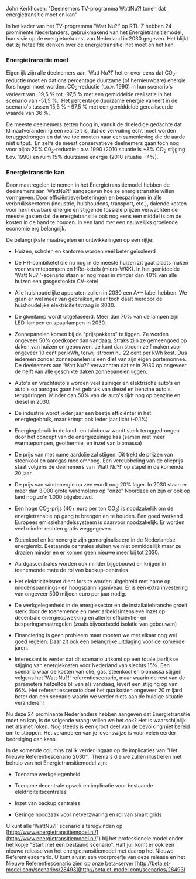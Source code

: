 John Kerkhoven: &quot;Deelnemers TV-programma WattNu?! tonen dat
energietransitie moet en kan&quot;

In het kader van het TV-programma 'Watt Nu?!' op RTL-Z hebben 24 prominente
Nederlanders, gebruikmakend van het Energietransitiemodel, hun visie op de
energietoekomst van Nederland in 2030 gegeven. Het blijkt dat zij hetzelfde
denken over de energietransitie: het moet en het kan.

### Energietransitie moet

Eigenlijk zijn alle deelnemers aan &lsquo;Watt Nu?!' het er over eens dat
CO<sub>2</sub>-reductie moet en dat ons percentage duurzame (of hernieuwbare)
energie fors hoger moet worden. CO<sub>2</sub>-reductie (t.o.v. 1990) in hun
scenario's varieert van -19,5 % tot -97,5 % met een gemiddelde realisatie in
het scenario van -51,5 %.&nbsp; Het percentage duurzame energie varieert in de
scenario's tussen 15,5 % - 97,5 % met een gemiddelde gerealiseerde waarde van
36 %.

De meeste deelnemers zetten hoog in, vanuit de drieledige gedachte dat
klimaatverandering een realiteit is, dat de vervuiling echt moet worden
teruggedrongen en dat we toe moeten naar een samenleving die de aarde niet
uitput.&nbsp; En zelfs de meest conservatieve deelnemers gaan toch nog voor
bijna 20% C0<sub>2</sub>-reductie t.o.v. 1990 (2010 situatie is +8%
CO<sub>2</sub> stijging t.ov. 1990) en ruim 15% duurzame energie (2010 situatie
+4%).

### Energietransitie kan

Door maatregelen te nemen in het Energietransitiemodel hebben de deelnemers aan
&lsquo;WattNu?!' aangegeven hoe ze energietransitie willen vormgeven. Door
effici&euml;ntieverbeteringen en besparingen in alle verbruikssectoren
(industrie, huishoudens, transport, etc.), dalende kosten voor hernieuwbare
energie en stijgende fossiele prijzen verwachten de meeste gasten dat de
energietransitie ook nog eens een middel is om de kosten in de hand te houden.
In een land met een nauwelijks groeiende economie erg belangrijk.

De belangrijkste maatregelen en ontwikkelingen op een rijtje:

* Huizen, scholen en kantoren worden v&eacute;&eacute;l beter ge&iuml;soleerd

* De HR-combiketel die nu nog in de meeste huizen zit gaat plaats maken voor
  warmtepompen en HRe-ketels (micro-WKK). In het gemiddelde &lsquo;Watt
Nu?!'-scenario staan er nog maar in minder dan 40% van alle huizen een
gasgestookte CV-ketel

* Alle huishoudelijke apparaten zullen in 2030 een A++ label hebben. We gaan er
  wel meer van gebruiken, maar toch daalt hierdoor de huishoudelijke
elektriciteitsvraag in 2030.

* De gloeilamp wordt uitgefaseerd. Meer dan 70% van de lampen zijn LED-lampen
  en spaarlampen in 2030.

* Zonnepanelen komen bij de &quot;prijspakkers&quot; te liggen. Ze worden
  ongeveer 50% goedkoper dan vandaag. Straks zijn ze gemeengoed op daken van
huizen en gebouwen. Je kunt dan stroom zelf maken voor ongeveer 10 cent per
kWh, terwijl stroom nu 22 cent per kWh kost. Dus iedereen zonder zonnepanelen
is een dief van zijn eigen portemonnee. De deelnemers aan &lsquo;Watt Nu?!'
verwachten dat er in 2030 op ongeveer de helft van alle geschikte daken
zonnepanelen liggen.

* Auto's en vrachtauto's worden veel zuiniger en elektrische auto's en auto's
  op aardgas gaan het gebruik van diesel en benzine auto's terugdringen. Minder
dan 50% van de auto's rijdt nog op benzine en diesel in 2030.

* De industrie wordt ieder jaar een beetje effici&euml;nter in het
  energiegebruik, maar krimpt ook ieder jaar licht (-0.1%)

* Energiegebruik in de land- en tuinbouw wordt sterk teruggedrongen door het
  concept van de energiezuinige kas (samen met meer warmtepompen, geothermie,
en inzet van biomassa)

* De prijs van met name aardolie zal stijgen. Dit trekt de prijzen van
  steenkool en aardgas mee omhoog. Een verdubbeling van de olieprijs staat
volgens de deelnemers van &lsquo;Watt Nu?!' op stapel in de komende 20 jaar.

* De prijs van windenergie op zee wordt nog 20% lager. In 2030 staan er meer
  dan 3.000 grote windmolens op &quot;onze&quot; Noordzee en zijn er ook op
land nog zo'n 1.000 bijgebouwd.

* Een hoge CO<sub>2</sub>-prijs (40+ euro per ton CO<sub>2</sub>) is
  noodzakelijk om de energietransitie op gang te brengen en te houden. Een goed
werkend Europees emissiehandelssysteem is daarvoor noodzakelijk. Er worden veel
minder rechten gratis weggegeven.

* Steenkool en kernenergie zijn gemarginaliseerd in de Nederlandse energiemix.
  Bestaande centrales sluiten we niet onmiddellijk maar ze draaien minder en er
komen geen nieuwe meer bij tot 2030.

* Aardgascentrales worden ook minder bijgebouwd en krijgen in toenemende mate
  de rol van backup-centrales

* Het elektriciteitsnet dient fors te worden uitgebreid met name op
  middenspannings- en hoogspanningsniveau. Er is een extra investering van
ongeveer 500 miljoen euro per jaar nodig.

* De werkgelegenheid in de energiesector en de installatiebranche groeit sterk
  door de toenemende en meer arbeidsintensieve inzet op decentrale
energieopwekking en allerlei effici&euml;ntie- en besparingsmaatregelen (zoals
bijvoorbeeld isolatie van gebouwen)

* Financiering is geen probleem maar moeten we met elkaar nog wel goed regelen.
  Daar zit ook een belangrijke uitdaging voor de komende jaren.

* Interessant is verder dat dit scenario uitkomt op een totale jaarlijkse
  stijging van energiekosten voor Nederland van slechts 15%. Een scenario waar
de kosten van olie, gas, steenkool en biomassa stijgen volgens het 'Watt Nu?!'
referentiescenario, maar waarin de rest van de parameters hetzelfde blijven als
vandaag, levert een stijging op van 66%. Het referentiescenario doet het qua
kosten ongeveer 20 miljard beter dan een scenario waarin we verder niets aan de
huidige situatie veranderen!

Nu deze 24 prominente Nederlanders hebben aangeven dat Energietransitie moet en
kan, is de volgende vraag: willen we het ook? Het is waarschijnlijk net als met
roken. Nog steeds is een groot deel van de bevolking niet bereid om te stoppen.
Het veranderen van je levenswijze is voor velen eerder bedreiging dan kans.

In de komende columns zal ik verder ingaan op de implicaties van &quot;Het
Nieuwe Referentiescenario 2030&quot;.&nbsp; Thema's die we zullen illustreren
met behulp van het Energietransitiemodel zijn:

* Toename werkgelegenheid

* Toename decentrale opwek en implicatie voor bestaande elektriciteitscentrales

* Inzet van backup centrales

* Geringe noodzaak voor netverzwaring en rol van smart grids

U kunt alle &lsquo;WattNu?!' scenario's terugvinden op
[http://www.energietransitiemodel.nl/](http://www.energietransitiemodel.nl/")
bij het professionele model onder het kopje &quot;Start met een bestaand
scenario&quot;. Half juli komt er ook een nieuwe release van het
energietransitiemodel met daarop het Nieuwe Referentiescenario. U kunt alvast
een voorproefje van deze release en het Nieuwe Referentiescenario zien op onze
beta-server
[http://beta.et-model.com/scenarios/28493](http://beta.et-model.com/scenarios/28493)

